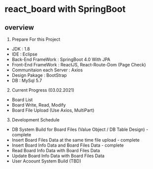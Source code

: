 # react_board with SpringBoot

## overview
1. Prepare For this Project
- JDK : 1.8
- IDE : Eclipse
- Back-End FrameWork : SpringBoot 4.0 With JPA
- Front-End FrameWork : ReactJS, React-Route-Dom (Page Check)
- Communitaion each Server : Axios
- Design Pakage : BootStrap
- DB : MySql 5.7

2. Current Progress (03.02.2021)
- Board List
- Board Write, Read, Modify
- Board File Upload (Use Axios, MultiPart)

3. Development Schedule
- DB System Build for Board Files (Value Object / DB Table Design) - complete
- Insert Board Files Data at the same time file upload - complete
- Insert Board Info Data and Board Files Data - complete
- Read Board Info Data with Board Files Data
- Update Board Info Data with Board Files Data
- User Acoount System Build (TBD)
